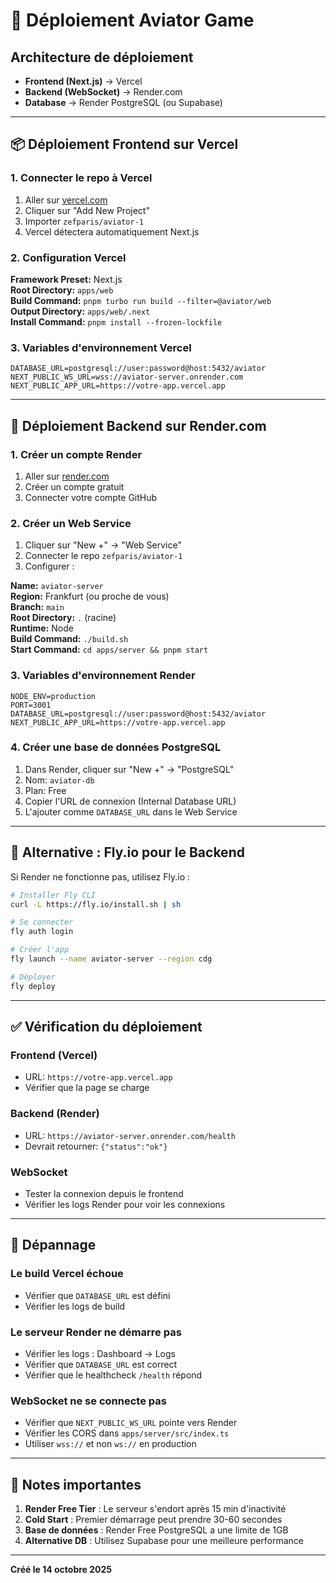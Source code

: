 # 🚀 Déploiement Aviator Game

## Architecture de déploiement

- **Frontend (Next.js)** → Vercel
- **Backend (WebSocket)** → Render.com
- **Database** → Render PostgreSQL (ou Supabase)

---

## 📦 Déploiement Frontend sur Vercel

### 1. Connecter le repo à Vercel

1. Aller sur [vercel.com](https://vercel.com)
2. Cliquer sur "Add New Project"
3. Importer `zefparis/aviator-1`
4. Vercel détectera automatiquement Next.js

### 2. Configuration Vercel

**Framework Preset:** Next.js  
**Root Directory:** `apps/web`  
**Build Command:** `pnpm turbo run build --filter=@aviator/web`  
**Output Directory:** `apps/web/.next`  
**Install Command:** `pnpm install --frozen-lockfile`

### 3. Variables d'environnement Vercel

```env
DATABASE_URL=postgresql://user:password@host:5432/aviator
NEXT_PUBLIC_WS_URL=wss://aviator-server.onrender.com
NEXT_PUBLIC_APP_URL=https://votre-app.vercel.app
```

---

## 🔧 Déploiement Backend sur Render.com

### 1. Créer un compte Render

1. Aller sur [render.com](https://render.com)
2. Créer un compte gratuit
3. Connecter votre compte GitHub

### 2. Créer un Web Service

1. Cliquer sur "New +" → "Web Service"
2. Connecter le repo `zefparis/aviator-1`
3. Configurer :

**Name:** `aviator-server`  
**Region:** Frankfurt (ou proche de vous)  
**Branch:** `main`  
**Root Directory:** `.` (racine)  
**Runtime:** Node  
**Build Command:** `./build.sh`  
**Start Command:** `cd apps/server && pnpm start`  

### 3. Variables d'environnement Render

```env
NODE_ENV=production
PORT=3001
DATABASE_URL=postgresql://user:password@host:5432/aviator
NEXT_PUBLIC_APP_URL=https://votre-app.vercel.app
```

### 4. Créer une base de données PostgreSQL

1. Dans Render, cliquer sur "New +" → "PostgreSQL"
2. Nom: `aviator-db`
3. Plan: Free
4. Copier l'URL de connexion (Internal Database URL)
5. L'ajouter comme `DATABASE_URL` dans le Web Service

---

## 🔄 Alternative : Fly.io pour le Backend

Si Render ne fonctionne pas, utilisez Fly.io :

```bash
# Installer Fly CLI
curl -L https://fly.io/install.sh | sh

# Se connecter
fly auth login

# Créer l'app
fly launch --name aviator-server --region cdg

# Déployer
fly deploy
```

---

## ✅ Vérification du déploiement

### Frontend (Vercel)
- URL: `https://votre-app.vercel.app`
- Vérifier que la page se charge

### Backend (Render)
- URL: `https://aviator-server.onrender.com/health`
- Devrait retourner: `{"status":"ok"}`

### WebSocket
- Tester la connexion depuis le frontend
- Vérifier les logs Render pour voir les connexions

---

## 🐛 Dépannage

### Le build Vercel échoue
- Vérifier que `DATABASE_URL` est défini
- Vérifier les logs de build

### Le serveur Render ne démarre pas
- Vérifier les logs : Dashboard → Logs
- Vérifier que `DATABASE_URL` est correct
- Vérifier que le healthcheck `/health` répond

### WebSocket ne se connecte pas
- Vérifier que `NEXT_PUBLIC_WS_URL` pointe vers Render
- Vérifier les CORS dans `apps/server/src/index.ts`
- Utiliser `wss://` et non `ws://` en production

---

## 📝 Notes importantes

1. **Render Free Tier** : Le serveur s'endort après 15 min d'inactivité
2. **Cold Start** : Premier démarrage peut prendre 30-60 secondes
3. **Base de données** : Render Free PostgreSQL a une limite de 1GB
4. **Alternative DB** : Utilisez Supabase pour une meilleure performance

---

**Créé le 14 octobre 2025**
